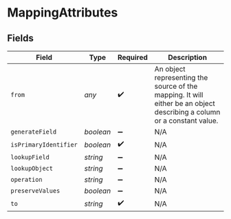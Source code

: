 # MappingAttributes


## Fields

| Field                                                                                                                  | Type                                                                                                                   | Required                                                                                                               | Description                                                                                                            |
| ---------------------------------------------------------------------------------------------------------------------- | ---------------------------------------------------------------------------------------------------------------------- | ---------------------------------------------------------------------------------------------------------------------- | ---------------------------------------------------------------------------------------------------------------------- |
| `from`                                                                                                                 | *any*                                                                                                                  | :heavy_check_mark:                                                                                                     | An object representing the source of the mapping. It will either be an object describing a column or a constant value. |
| `generateField`                                                                                                        | *boolean*                                                                                                              | :heavy_minus_sign:                                                                                                     | N/A                                                                                                                    |
| `isPrimaryIdentifier`                                                                                                  | *boolean*                                                                                                              | :heavy_check_mark:                                                                                                     | N/A                                                                                                                    |
| `lookupField`                                                                                                          | *string*                                                                                                               | :heavy_minus_sign:                                                                                                     | N/A                                                                                                                    |
| `lookupObject`                                                                                                         | *string*                                                                                                               | :heavy_minus_sign:                                                                                                     | N/A                                                                                                                    |
| `operation`                                                                                                            | *string*                                                                                                               | :heavy_minus_sign:                                                                                                     | N/A                                                                                                                    |
| `preserveValues`                                                                                                       | *boolean*                                                                                                              | :heavy_minus_sign:                                                                                                     | N/A                                                                                                                    |
| `to`                                                                                                                   | *string*                                                                                                               | :heavy_check_mark:                                                                                                     | N/A                                                                                                                    |